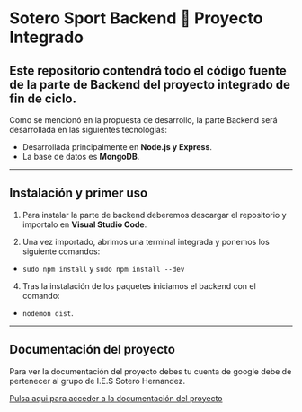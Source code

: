 # Sotero Sport Backend :muscle: Proyecto Integrado
Este repositorio contendrá todo el código fuente de la parte de Backend del proyecto integrado de fin de ciclo.
---
Como se mencionó en la propuesta de desarrollo, la parte Backend será desarrollada en las siguientes tecnologías:
- Desarrollada principalmente en **Node.js y Express**.
- La base de datos es **MongoDB**.
---
## Instalación y primer uso

1. Para instalar la parte de backend deberemos descargar el repositorio y importalo en **Visual Studio Code**.

3. Una vez importado, abrimos una terminal integrada y ponemos los siguiente comandos:
- `sudo npm install` y `sudo npm install --dev`

4. Tras la instalación de los paquetes iniciamos el backend con el comando:
- `nodemon dist`.
---

## Documentación del proyecto

Para ver la documentación del proyecto debes tu cuenta de google debe de pertenecer al grupo de I.E.S Sotero Hernandez.

[Pulsa aqui para acceder a la documentación del proyecto](https://docs.google.com/document/d/1Rjd_avfUgFlOmI8TPn_MA1AomVE5sRcFdz0QSHzz9KY/edit?usp=sharing)
